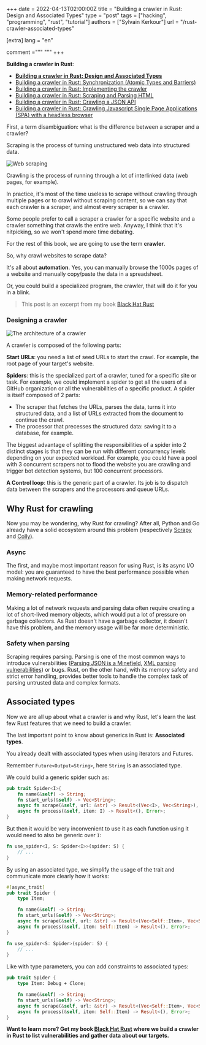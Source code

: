 +++
date = 2022-04-13T02:00:00Z
title = "Building a crawler in Rust: Design and Associated Types"
type = "post"
tags = ["hacking", "programming", "rust", "tutorial"]
authors = ["Sylvain Kerkour"]
url = "/rust-crawler-associated-types"

[extra]
lang = "en"

comment ="""
"""
+++

**Building a crawler in Rust**:
* **[Building a crawler in Rust: Design and Associated Types](https://kerkour.com/rust-crawler-associated-types)**
* [Building a crawler in Rust: Synchronization (Atomic Types and Barriers)](https://kerkour.com/rust-crawler-synchronization-atomic-types-barrier)
* [Building a crawler in Rust: Implementing the crawler](https://kerkour.com/rust-crawler-implementation)
* [Building a crawler in Rust: Scraping and Parsing HTML](https://kerkour.com/rust-crawler-scraping-and-parsing-html)
* [Building a crawler in Rust: Crawling a JSON API](https://kerkour.com/rust-crawler-json-api)
* [Building a crawler in Rust: Crawling Javascript Single Page Applications (SPA) with a headless browser](https://kerkour.com/rust-crawler-javascript-single-page-application-headless-browser)


First, a term disambiguation: what is the difference between a scraper and a crawler?

Scraping is the process of turning unstructured web data into structured data.

![Web scraping](/2022/rust-crawler-associated-types/ch05_web_scraper.png)


Crawling is the process of running through a lot of interlinked data (web pages, for example).

In practice, it's most of the time useless to scrape without crawling through multiple pages or to crawl without scraping content, so we can say that each crawler is a scraper, and almost every scraper is a crawler.

Some people prefer to call a scraper a crawler for a specific website and a crawler something that crawls the entire web. Anyway, I think that it's nitpicking, so we won't spend more time debating.

For the rest of this book, we are going to use the term **crawler**.

So, why crawl websites to scrape data?

It's all about **automation**. Yes, you can manually browse the 1000s pages of a website and manually copy/paste the data in a spreadsheet.

Or, you could build a specialized program, the crawler, that will do it for you in a blink.


> This post is an excerpt from my book [Black Hat Rust](https://kerkour.com/black-hat-rust)



### Designing a crawler

![The architecture of a crawler](/2022/rust-crawler-associated-types/ch05_crawler_architecture.png)


A crawler is composed of the following parts:

**Start URLs**: you need a list of seed URLs to start the crawl. For example, the root page of your target's website.


**Spiders**: this is the specialized part of a crawler, tuned for a specific site or task. For example, we could implement a spider to get all the users of a GitHub organization or all the vulnerabilities of a specific product. A spider is itself composed of 2 parts:

- The scraper that fetches the URLs, parses the data, turns it into structured data, and a list of URLs extracted from the document to continue the crawl.
- The processor that precesses the structured data: saving it to a database, for example.


The biggest advantage of splitting the responsibilities of a spider into 2 distinct stages is that they can be run with different concurrency levels depending on your expected workload. For example, you could have a pool with 3 concurrent scrapers not to flood the website you are crawling and trigger bot detection systems, but 100 concurrent processors.

<!-- The control loop -->

<!--

the goal is to have to create the minimum of code for a specific website
or put in another way:
to reuse the maximum of code across crawls

 -->


**A Control loop**: this is the generic part of a crawler. Its job is to dispatch data between the scrapers and the processors and queue URLs.


## Why Rust for crawling

Now you may be wondering, why Rust for crawling? After all, Python and Go already have a solid ecosystem around this problem (respectively [Scrapy](https://scrapy.org/) and [Colly](http://go-colly.org/)).


### Async

The first, and maybe most important reason for using Rust, is its async I/O model: you are guaranteed to have the best performance possible when making network requests.

### Memory-related performance

Making a lot of network requests and parsing data often require creating a lot of short-lived memory objects, which would put a lot of pressure on garbage collectors. As Rust doesn't have a garbage collector, it doesn't have this problem, and the memory usage will be far more deterministic.


### Safety when parsing

Scraping requires parsing. Parsing is one of the most common ways to introduce vulnerabilities ([Parsing JSON is a Minefield](https://seriot.ch/projects/parsing_json.html), [XML parsing vulnerabilities](https://gist.github.com/mgeeky/4f726d3b374f0a34267d4f19c9004870)) or bugs. Rust, on the other hand, with its memory safety and strict error handling, provides better tools to handle the complex task of parsing untrusted data and complex formats.




## Associated types

Now we are all up about what a crawler is and why Rust, let's learn the last few Rust features that we need to build a crawler.

The last important point to know about generics in Rust is: **Associated types**.

You already dealt with associated types when using iterators and Futures.

Remember `Future<Output=String>`, here `String` is an associated type.

We could build a generic spider such as:
```rust
pub trait Spider<I>{
    fn name(&self) -> String;
    fn start_urls(&self) -> Vec<String>;
    async fn scrape(&self, url: &str) -> Result<(Vec<I>, Vec<String>), Error>;
    async fn process(&self, item: I) -> Result<(), Error>;
}
```

But then it would be very inconvenient to use it as each function using it would need to also be generic over `I`:
```rust
fn use_spider<I, S: Spider<I>>(spider: S) {
    // ...
}
```

By using an associated type, we simplify the usage of the trait and communicate more clearly how it works:
```rust
#[async_trait]
pub trait Spider {
    type Item;

    fn name(&self) -> String;
    fn start_urls(&self) -> Vec<String>;
    async fn scrape(&self, url: &str) -> Result<(Vec<Self::Item>, Vec<String>), Error>;
    async fn process(&self, item: Self::Item) -> Result<(), Error>;
}
```

```rust
fn use_spider<S: Spider>(spider: S) {
    // ...
}
```

Like with type parameters, you can add constraints to associated types:

```rust
pub trait Spider {
    type Item: Debug + Clone;

    fn name(&self) -> String;
    fn start_urls(&self) -> Vec<String>;
    async fn scrape(&self, url: &str) -> Result<(Vec<Self::Item>, Vec<String>), Error>;
    async fn process(&self, item: Self::Item) -> Result<(), Error>;
}
```


**Want to learn more? Get my book [Black Hat Rust](https://kerkour.com/black-hat-rust) where we build a crawler in Rust to list vulnerabilities and gather data about our targets.**
